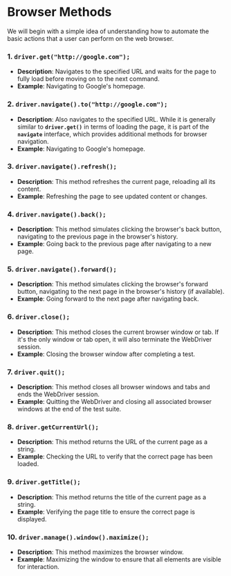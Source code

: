 # Browser Methods

We will begin with a simple idea of understanding how to automate the basic actions that a user can perform on the web browser.

### **1. `driver.get("http://google.com");`**

- **Description**: Navigates to the specified URL and waits for the page to fully load before moving on to the next command.
- **Example**: Navigating to Google's homepage.

### **2. `driver.navigate().to("http://google.com");`**

- **Description**: Also navigates to the specified URL. While it is generally similar to **`driver.get()`** in terms of loading the page, it is part of the **`navigate`** interface, which provides additional methods for browser navigation.
- **Example**: Navigating to Google's homepage.

### **3. `driver.navigate().refresh();`**

- **Description**: This method refreshes the current page, reloading all its content.
- **Example**: Refreshing the page to see updated content or changes.

### **4. `driver.navigate().back();`**

- **Description**: This method simulates clicking the browser's back button, navigating to the previous page in the browser's history.
- **Example**: Going back to the previous page after navigating to a new page.

### **5. `driver.navigate().forward();`**

- **Description**: This method simulates clicking the browser's forward button, navigating to the next page in the browser's history (if available).
- **Example**: Going forward to the next page after navigating back.

### **6. `driver.close();`**

- **Description**: This method closes the current browser window or tab. If it's the only window or tab open, it will also terminate the WebDriver session.
- **Example**: Closing the browser window after completing a test.

### **7. `driver.quit();`**

- **Description**: This method closes all browser windows and tabs and ends the WebDriver session.
- **Example**: Quitting the WebDriver and closing all associated browser windows at the end of the test suite.

### **8. `driver.getCurrentUrl();`**

- **Description**: This method returns the URL of the current page as a string.
- **Example**: Checking the URL to verify that the correct page has been loaded.

### **9. `driver.getTitle();`**

- **Description**: This method returns the title of the current page as a string.
- **Example**: Verifying the page title to ensure the correct page is displayed.

### **10. `driver.manage().window().maximize();`**

- **Description**: This method maximizes the browser window.
- **Example**: Maximizing the window to ensure that all elements are visible for interaction.